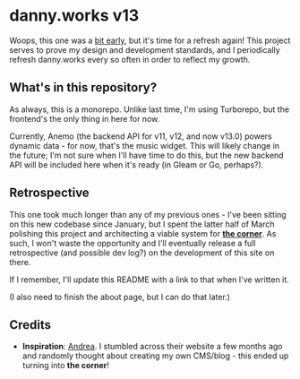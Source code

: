# danny.works v13
Woops, this one was a [bit early](https://github.com/daniwasonline/website/releases/tag/12.0.0), but it's time for a refresh again! This project serves to prove my design and development standards, and I periodically refresh danny.works every so often in order to reflect my growth.


## What's in this repository?
As always, this is a monorepo. Unlike last time, I'm using Turborepo, but the frontend's the only thing in here for now.

Currently, Anemo (the backend API for v11, v12, and now v13.0) powers dynamic data - for now, that's the music widget. This will likely change in the future; I'm not sure when I'll have time to do this, but the new backend API will be included here when it's ready (in Gleam or Go, perhaps?).

## Retrospective
This one took much longer than any of my previous ones - I've been sitting on this new codebase since January, but I spent the latter half of March polishing this project and architecting a viable system for [**the corner**](https://danny.works/corner). As such, I won't waste the opportunity and I'll eventually release a full retrospective (and possible dev log?) on the development of this site on there.

If I remember, I'll update this README with a link to that when I've written it.

(I also need to finish the about page, but I can do that later.)

## Credits
- **Inspiration**: [Andrea](https://avris.it). I stumbled across their website a few months ago and randomly thought about creating my own CMS/blog - this ended up turning into **the corner**!